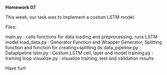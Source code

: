 **Homework 07**

This week, our task was to implement a costum LSTM model.

*Files:*

main.py : calls functions for data loading and preprocessing, runs LSTM model
load_data.py : Generator Function and Wrapper Generator, Splitting function and function for creating+splitting ds
data_pipeline.py : Datapipeline
lstm.py : Costum LSTM cell, layer and model
training.py : training loop
visualize.py : visualize training, test and validation results

Have fun!